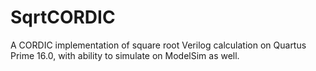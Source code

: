 # SqrtCORDIC
A CORDIC implementation of square root Verilog calculation on Quartus Prime 16.0, with ability to simulate on ModelSim as well.
